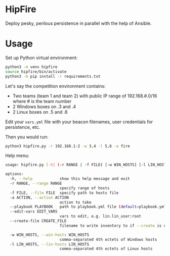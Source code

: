# HipFire
Deploy pesky, perilous persistence in parallel with the help of Ansible.

# Usage

Set up Python virtual environment:

```bash
python3 -m venv hipfire
source hipfire/bin/activate
python3 -m pip install -r requirements.txt
```

Let's say the competition environment contains:

- Two teams (team 1 and team 2) with public IP range of 192.168.#.0/16 where # is the team number
- 2 Windows boxes on .3 and .4
- 2 Linux boxes on .5 and .6

Edit your `vars.yml` file with your beacon filenames, user credentials for persistence, etc.

Then you would run:

```bash
python3 hipfire.py -r 192.168.1-2 -w 3,4 -l 5,6 -a fire
```

Help menu:

```bash
usage: hipfire.py [-h] (-r RANGE | -f FILE) [-w WIN_HOSTS] [-l LIN_HOSTS] -a ACTION [--playbook PLAYBOOK] [--edit-vars EDIT_VARS] [--create-file CREATE_FILE]

options:
  -h, --help            show this help message and exit
  -r RANGE, --range RANGE
                        specify range of hosts
  -f FILE, --file FILE  specify path to hosts file
  -a ACTION, --action ACTION
                        action to take
  --playbook PLAYBOOK   path to playbook.yml file (default=playbook.yml)
  --edit-vars EDIT_VARS
                        vars to edit, e.g. lin.lin_user:root
  --create-file CREATE_FILE
                        filename to write inventory to if --create is used (default=hosts)

  -w WIN_HOSTS, --win-hosts WIN_HOSTS
                        comma-separated 4th octets of Windows hosts
  -l LIN_HOSTS, --lin-hosts LIN_HOSTS
                        comma-separated 4th octets of Linux hosts
```
